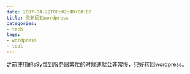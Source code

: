 ```yaml
---
date: 2007-04-22T00:02:40+08:00
title: 重新回到wordpress
categories:
- tech
tags:
- wordpress
- tool
---
```

之前使用的s9y每到服务器繁忙的时候速就会非常慢，只好转回wordpress。
